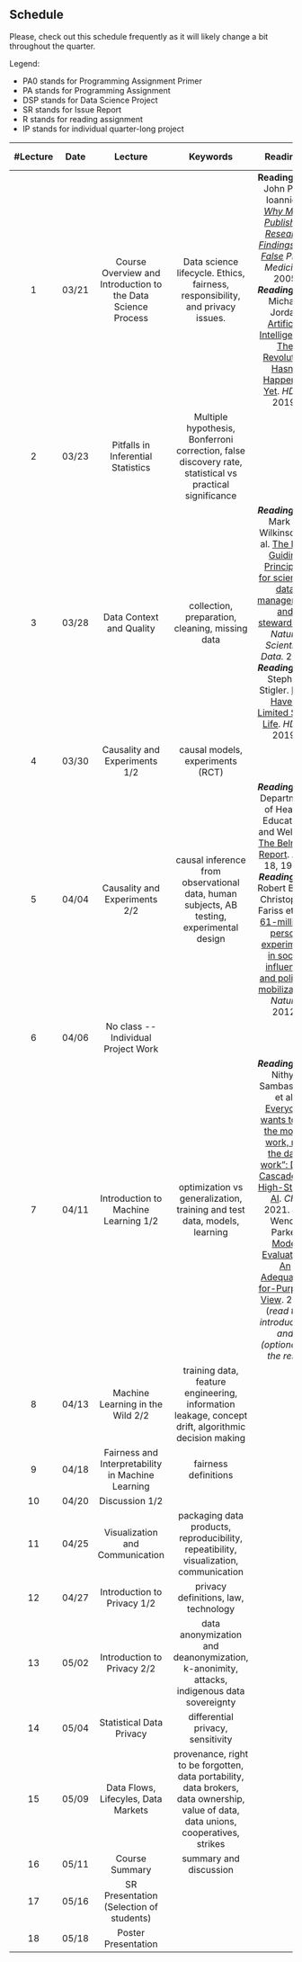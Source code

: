 ## Schedule

Please, check out this schedule frequently as it will likely change a bit throughout the quarter.

Legend:

- PA0 stands for Programming Assignment Primer
- PA stands for Programming Assignment
- DSP stands for Data Science Project
- SR stands for Issue Report
- R stands for reading assignment
- IP stands for individual quarter-long project


| #Lecture | Date  |                           Lecture                            |                           Keywords                           | Readings |       Important Dates        |
| :------: | :---: | :----------------------------------------------------------: | :----------------------------------------------------------: | :------: | :--------------------------: |
|    1     | 03/21 | Course Overview and Introduction to the Data Science Process | Data science lifecycle. Ethics, fairness, responsibility, and privacy issues. |  **Reading 1.1:** John P. A. Ioannidis *[Why Most Published Research Findings Are False](https://journals.plos.org/plosmedicine/article?id=10.1371/journal.pmed.0020124&xid=17259,15700019,15700186,15700190,15700248)* *PLOS Medicine*. 2005 ***Reading 1.2***: Michael Jordan [Artificial Intelligence: The Revolution Hasn't Happened Yet](https://hdsr.mitpress.mit.edu/pub/wot7mkc1). *HDSR* 2019.       | *PA0 assigned* *SR assigned* *R1 assigned* *IP assigned* |
|    2     | 03/23 |  Pitfalls in Inferential Statistics   | Multiple hypothesis, Bonferroni correction, false discovery rate, statistical vs practical significance |          |          | 
|    3     | 03/28 |  Data Context and Quality      |       collection, preparation, cleaning, missing data        |  ***Reading 2.1***: Mark D. Wilkinson et al. [The FAIR Guiding Principles for scientific data management and stewardship](https://www.nature.com/articles/sdata201618?ref=https://githubhelp.com). *Nature Scientific Data.* 2016 ***Reading 2.2***: Stephen Stigler. [Data Have a Limited Shelf Life](https://hdsr.mitpress.mit.edu/pub/iu26pfw1). *HDSR* 2019.         |  *R1 due* *PA0 due* *R2 assigned* *PA assigned* *DSP assigned*     |
|    4     | 03/30 |    Causality and Experiments 1/2        |              causal models,  experiments (RCT)               |          |        |
|    5     | 04/04 |    Causality and Experiments 2/2     | causal inference from observational data, human subjects, AB testing, experimental design  |  ***Reading 3.1***: Department of Health, Education, and Welfare. [The Belmont Report](https://www.hhs.gov/ohrp/sites/default/files/the-belmont-report-508c_FINAL.pdf). April 18, 1979. ***Reading 3.2*** Robert Bond, Christopher Fariss et al.[A 61-million-person experiment in social influence and political mobilization](https://www.nature.com/articles/nature11421). *Nature* 2012.    |     *R2 due* *R3 assigned*     |
|    6     | 04/06 |   No class -- Individual Project Work   |            |          |     |
|    7     | 04/11 |    Introduction to Machine Learning 1/2    | optimization vs generalization, training and test data, models, learning |   ***Reading 4.1***: Nithya Sambasivan et al. [Everyone wants to do the model work, not the data work”: Data Cascades in High-Stakes AI](https://research.google/pubs/pub49953/). *CHI* 2021.  **4.2** Wendy Parker [Model Evaluation: An Adequacy-for-Purpose View](https://www.cambridge.org/core/journals/philosophy-of-science/article/model-evaluation-an-adequacyforpurpose-view/CA91669E7CAC8BE4332A2B6D99BC9DB0). 2022 (*read the introduction and (optionally) the rest*)  |     *R3 due* *R4 assigned*   |  
|    8     | 04/13 |   Machine Learning in the Wild 2/2    | training data, feature engineering, information leakage, concept drift, algorithmic decision making |          |            |
|    9     | 04/18 |   Fairness and Interpretability in Machine Learning       |                     fairness definitions                     |  <!--***Reading 5.1*** Deirdre K. Mulligan, Joshua A. Kroll, Nitin Kohli, Richmond Y. Wong [This Thing Called Fairness: Disciplinary Confusion Realizing a Value in Technology](https://dl.acm.org/doi/10.1145/3359221) CSCW 2019 ***Reading 5.2*** Julia Angwin, Jeff Larson, Surya Mattu, Lauren Kirchner. [Machine Bias](https://www.propublica.org/article/machine-bias-risk-assessments-in-criminal-sentencing). *ProPublica*, May 23, 2016-->    |      *R4 due* *R5 assigned*     |
|    10    | 04/20 |     Discussion 1/2      |  |          |       |
|    11    | 04/25 |     Visualization and Communication   | packaging data products, reproducibility, repeatibility, visualization, communication |   ||
|    12    | 04/27 |   Introduction to Privacy 1/2      |             privacy definitions, law, technology             |          |                     |
|    13    | 05/02 |   Introduction to Privacy 2/2       | data anonymization and deanonymization, k-anonimity, attacks, indigenous data sovereignty | <!--***Reading 6***: Daniel Solove. ['I've Got Nothing to Hide' and Other Misunderstandings of Privacy](https://papers.ssrn.com/sol3/papers.cfm?abstract_id=998565). *San Diego Law Review* 44, 2007.-->         |    *R5 due* *R6 assigned*    |
|    14    | 05/04 |    Statistical Data Privacy   |              differential privacy, sensitivity               |          |           |
|    15    | 05/09 |    Data Flows, Lifecyles, Data Markets    |     provenance, right to be forgotten, data portability, data brokers, data ownership, value of data, data unions, cooperatives, strikes      |   <!--***Reading 7*** . Edith Ramirez, Julie Brill, Maureen K. Ohlhausen, Joshua D. Wright, Terrell McSweeny [Data Brokers: A call for transparency and accountability](https://www.ftc.gov/system/files/documents/reports/data-brokers-call-transparency-accountability-report-federal-trade-commission-may-2014/140527databrokerreport.pdf). *Federal Trade Commission*, May, 2014 (Read Executive Summary and then Section 4 "Types of Products")-->   |     *R6 due* *R7 assigned* *SR due*  |
|    16    | 05/11 |  Course Summary    | summary and discussion |          |    *PA due* *DSP due*       |
|    17    | 05/16 |  SR Presentation (Selection of students)     |       |          |           *R7 due* *IP due*           |
|    18    | 05/18 |  Poster Presentation     |       |          |             |

